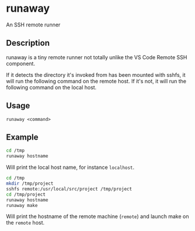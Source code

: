 # runaway
An SSH remote runner

## Description

runaway is a tiny remote runner not totally unlike the VS Code Remote SSH component.

If it detects the directory it's invoked from has been mounted with sshfs, it will run the following command on the remote host. If it's not, it will run the following command on the local host. 

## Usage

`runaway <command>`

## Example

```bash
cd /tmp
runaway hostname
```

Will print the local host name, for instance `localhost`.

```bash
cd /tmp
mkdir /tmp/project
sshfs remote:/usr/local/src/project /tmp/project
cd /tmp/project
runaway hostname
runaway make
```

Will print the hostname of the remote machine (`remote`) and launch make on the `remote` host.